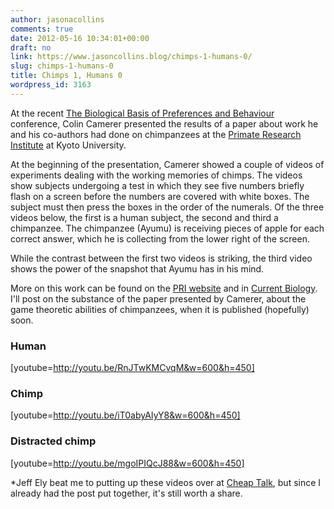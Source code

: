 ```yaml
---
author: jasonacollins
comments: true
date: 2012-05-16 10:34:01+00:00
draft: no
link: https://www.jasoncollins.blog/chimps-1-humans-0/
slug: chimps-1-humans-0
title: Chimps 1, Humans 0
wordpress_id: 3163
---
```


At the recent [The Biological Basis of Preferences and Behaviour](https://www.jasoncollins.blog/the-biological-basis-of-preferences-and-behaviour-conference/) conference, Colin Camerer presented the results of a paper about work he and his co-authors had done on chimpanzees at the [Primate Research Institute](http://www.pri.kyoto-u.ac.jp/) at Kyoto University.

At the beginning of the presentation, Camerer showed a couple of videos of experiments dealing with the working memories of chimps. The videos show subjects undergoing a test in which they see five numbers briefly flash on a screen before the numbers are covered with white boxes. The subject must then press the boxes in the order of the numerals. Of the three videos below, the first is a human subject, the second and third a chimpanzee. The chimpanzee (Ayumu) is receiving pieces of apple for each correct answer, which he is collecting from the lower right of the screen.

While the contrast between the first two videos is striking, the third video shows the power of the snapshot that Ayumu has in his mind.

More on this work can be found on the [PRI website](http://www.pri.kyoto-u.ac.jp/ai/en/publication/matsuzawa/Inoue2007.html) and in [Current Biology](https://doi.org/10.1016/j.cub.2007.10.027). I'll post on the substance of the paper presented by Camerer, about the game theoretic abilities of chimpanzees, when it is published (hopefully) soon.


### Human


[youtube=http://youtu.be/RnJTwKMCvqM&w=600&h=450]


### Chimp


[youtube=http://youtu.be/iT0abyAIyY8&w=600&h=450]


### Distracted chimp


[youtube=http://youtu.be/mgoIPIQcJ88&w=600&h=450]

*Jeff Ely beat me to putting up these videos over at [Cheap Talk](http://cheaptalk.org/2012/05/11/chimpanzees-think-faster-than-humans/), but since I already had the post put together, it's still worth a share.
